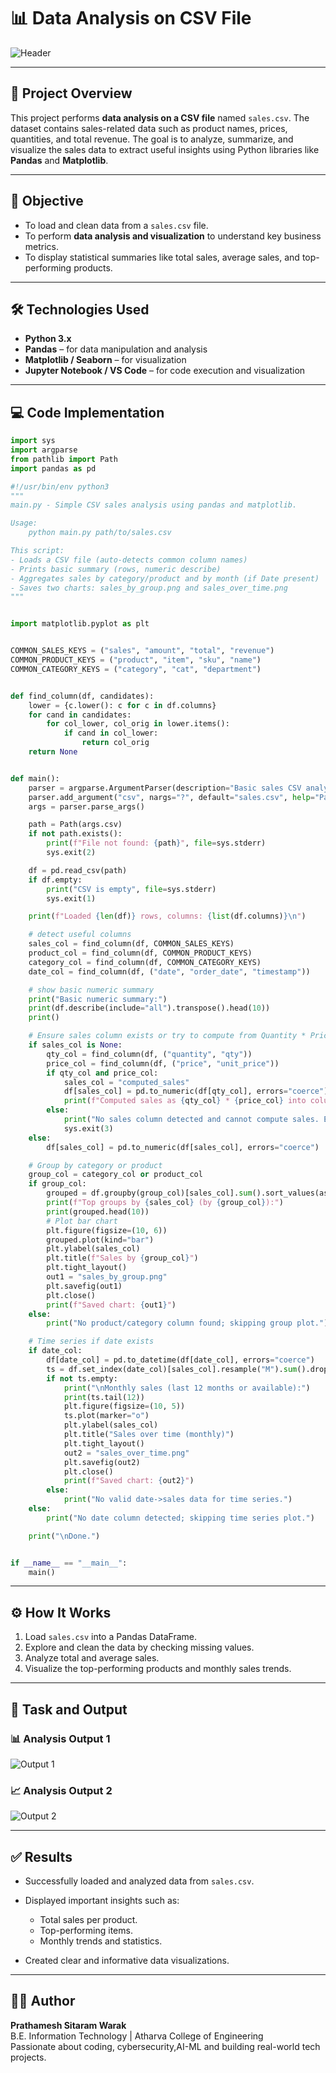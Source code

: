 # 📊 Data Analysis on CSV File

![Header](images/header.png)

---

## 📘 Project Overview

This project performs **data analysis on a CSV file** named `sales.csv`. The dataset contains sales-related data such as product names, prices, quantities, and total revenue. The goal is to analyze, summarize, and visualize the sales data to extract useful insights using Python libraries like **Pandas** and **Matplotlib**.

---

## 🎯 Objective

* To load and clean data from a `sales.csv` file.
* To perform **data analysis and visualization** to understand key business metrics.
* To display statistical summaries like total sales, average sales, and top-performing products.

---

## 🛠️ Technologies Used

* **Python 3.x**
* **Pandas** – for data manipulation and analysis
* **Matplotlib / Seaborn** – for visualization
* **Jupyter Notebook / VS Code** – for code execution and visualization

---

## 💻 Code Implementation

```python
import sys
import argparse
from pathlib import Path
import pandas as pd

#!/usr/bin/env python3
"""
main.py - Simple CSV sales analysis using pandas and matplotlib.

Usage:
    python main.py path/to/sales.csv

This script:
- Loads a CSV file (auto-detects common column names)
- Prints basic summary (rows, numeric describe)
- Aggregates sales by category/product and by month (if Date present)
- Saves two charts: sales_by_group.png and sales_over_time.png
"""


import matplotlib.pyplot as plt


COMMON_SALES_KEYS = ("sales", "amount", "total", "revenue")
COMMON_PRODUCT_KEYS = ("product", "item", "sku", "name")
COMMON_CATEGORY_KEYS = ("category", "cat", "department")


def find_column(df, candidates):
    lower = {c.lower(): c for c in df.columns}
    for cand in candidates:
        for col_lower, col_orig in lower.items():
            if cand in col_lower:
                return col_orig
    return None


def main():
    parser = argparse.ArgumentParser(description="Basic sales CSV analysis")
    parser.add_argument("csv", nargs="?", default="sales.csv", help="Path to CSV file")
    args = parser.parse_args()

    path = Path(args.csv)
    if not path.exists():
        print(f"File not found: {path}", file=sys.stderr)
        sys.exit(2)

    df = pd.read_csv(path)
    if df.empty:
        print("CSV is empty", file=sys.stderr)
        sys.exit(1)

    print(f"Loaded {len(df)} rows, columns: {list(df.columns)}\n")

    # detect useful columns
    sales_col = find_column(df, COMMON_SALES_KEYS)
    product_col = find_column(df, COMMON_PRODUCT_KEYS)
    category_col = find_column(df, COMMON_CATEGORY_KEYS)
    date_col = find_column(df, ("date", "order_date", "timestamp"))

    # show basic numeric summary
    print("Basic numeric summary:")
    print(df.describe(include="all").transpose().head(10))
    print()

    # Ensure sales column exists or try to compute from Quantity * Price
    if sales_col is None:
        qty_col = find_column(df, ("quantity", "qty"))
        price_col = find_column(df, ("price", "unit_price"))
        if qty_col and price_col:
            sales_col = "computed_sales"
            df[sales_col] = pd.to_numeric(df[qty_col], errors="coerce") * pd.to_numeric(df[price_col], errors="coerce")
            print(f"Computed sales as {qty_col} * {price_col} into column '{sales_col}'")
        else:
            print("No sales column detected and cannot compute sales. Exiting.", file=sys.stderr)
            sys.exit(3)
    else:
        df[sales_col] = pd.to_numeric(df[sales_col], errors="coerce")

    # Group by category or product
    group_col = category_col or product_col
    if group_col:
        grouped = df.groupby(group_col)[sales_col].sum().sort_values(ascending=False)
        print(f"Top groups by {sales_col} (by {group_col}):")
        print(grouped.head(10))
        # Plot bar chart
        plt.figure(figsize=(10, 6))
        grouped.plot(kind="bar")
        plt.ylabel(sales_col)
        plt.title(f"Sales by {group_col}")
        plt.tight_layout()
        out1 = "sales_by_group.png"
        plt.savefig(out1)
        plt.close()
        print(f"Saved chart: {out1}")
    else:
        print("No product/category column found; skipping group plot.")

    # Time series if date exists
    if date_col:
        df[date_col] = pd.to_datetime(df[date_col], errors="coerce")
        ts = df.set_index(date_col)[sales_col].resample("M").sum().dropna()
        if not ts.empty:
            print("\nMonthly sales (last 12 months or available):")
            print(ts.tail(12))
            plt.figure(figsize=(10, 5))
            ts.plot(marker="o")
            plt.ylabel(sales_col)
            plt.title("Sales over time (monthly)")
            plt.tight_layout()
            out2 = "sales_over_time.png"
            plt.savefig(out2)
            plt.close()
            print(f"Saved chart: {out2}")
        else:
            print("No valid date->sales data for time series.")
    else:
        print("No date column detected; skipping time series plot.")

    print("\nDone.")


if __name__ == "__main__":
    main()
```

---

## ⚙️ How It Works

1. Load `sales.csv` into a Pandas DataFrame.
2. Explore and clean the data by checking missing values.
3. Analyze total and average sales.
4. Visualize the top-performing products and monthly sales trends.

---

## 🧾 Task and Output

### 📊 Analysis Output 1

![Output 1](images/output1.png)

### 📈 Analysis Output 2

![Output 2](images/output2.png)

---

## ✅ Results

* Successfully loaded and analyzed data from `sales.csv`.
* Displayed important insights such as:

  * Total sales per product.
  * Top-performing items.
  * Monthly trends and statistics.
* Created clear and informative data visualizations.

---

## 🧑‍🏫 Author
**Prathamesh Sitaram Warak**  
B.E. Information Technology | Atharva College of Engineering  
Passionate about coding, cybersecurity,AI-ML and building real-world tech projects.
